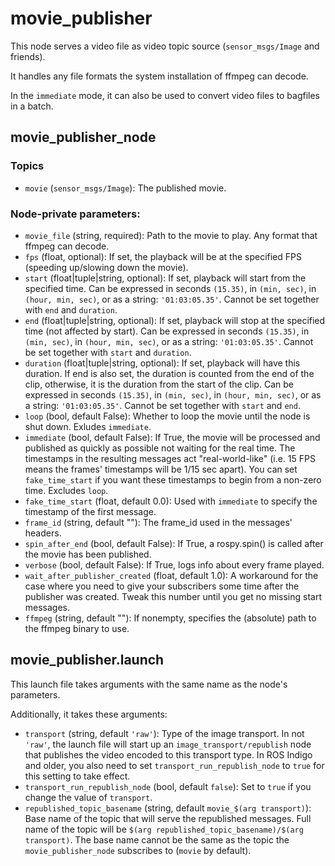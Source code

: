 # movie_publisher

This node serves a video file as video topic source (`sensor_msgs/Image` and friends).

It handles any file formats the system installation of ffmpeg can decode.

In the `immediate` mode, it can also be used to convert video files to bagfiles in a batch.

## movie_publisher_node

### Topics

- `movie` (`sensor_msgs/Image`): The published movie.

### Node-private parameters:

- `movie_file` (string, required): Path to the movie to play. Any format that ffmpeg can decode.
- `fps` (float, optional): If set, the playback will be at the specified FPS (speeding up/slowing down the movie).
- `start` (float|tuple|string, optional): If set, playback will start from the specified time.
      Can be expressed in seconds `(15.35)`, in `(min, sec)`, in `(hour, min, sec)`,
      or as a string: `'01:03:05.35'`.
      Cannot be set together with `end` and `duration`.
- `end` (float|tuple|string, optional): If set, playback will stop at the specified time (not affected by start).
      Can be expressed in seconds `(15.35)`, in `(min, sec)`, in `(hour, min, sec)`,
      or as a string: `'01:03:05.35'`.
      Cannot be set together with `start` and `duration`.
- `duration` (float|tuple|string, optional): If set, playback will have this duration. If end is also set, the
      duration is counted from the end of the clip, otherwise, it is the duration from the start of the clip.
      Can be expressed in seconds `(15.35)`, in `(min, sec)`, in `(hour, min, sec)`,
      or as a string: `'01:03:05.35'`.
      Cannot be set together with `start` and `end`.
- `loop` (bool, default False): Whether to loop the movie until the node is shut down. Exludes `immediate`.
- `immediate` (bool, default False): If True, the movie will be processed and published as quickly as possible not
      waiting for the real time. The timestamps in the resulting messages act "real-world-like" (i.e. 15 FPS means
      the frames' timestamps will be 1/15 sec apart). You can set `fake_time_start` if you want these timestamps to
      begin from a non-zero time. Excludes `loop`.
- `fake_time_start` (float, default 0.0): Used with `immediate` to specify the timestamp of the first message.
- `frame_id` (string, default ""): The frame_id used in the messages' headers.
- `spin_after_end` (bool, default False): If True, a rospy.spin() is called after the movie has been published.
- `verbose` (bool, default False): If True, logs info about every frame played.
- `wait_after_publisher_created` (float, default 1.0): A workaround for the case where you need to give your
      subscribers some time after the publisher was created. Tweak this number until you get no missing start
      messages.
- `ffmpeg` (string, default ""): If nonempty, specifies the (absolute) path to the ffmpeg binary to use.

## movie_publisher.launch

This launch file takes arguments with the same name as the node's parameters.

Additionally, it takes these arguments:

- `transport` (string, default `'raw'`): Type of the image transport. In not `'raw'`, the
      launch file will start up an `image_transport/republish` node that publishes the video
      encoded to this transport type. In ROS Indigo and older, you also need to set 
      `transport_run_republish_node` to `true` for this setting to take effect.
- `transport_run_republish_node` (bool, default `false`): Set to `true` if you change the
      value of `transport`.
- `republished_topic_basename` (string, default `movie_$(arg transport)`): Base name of the
      topic that will serve the republished messages. Full name of the topic will be
      `$(arg republished_topic_basename)/$(arg transport)`. The base name cannot be the same
      as the topic the `movie_publisher_node` subscribes to (`movie` by default).